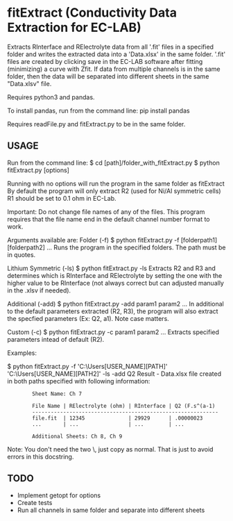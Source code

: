 fitExtract (Conductivity Data Extraction for EC-LAB)
================================================
Extracts RInterface and RElectrolyte data from all '.fit' files in
a specified folder and writes the extracted data into a 'Data.xlsx' in the
same folder. '.fit' files are created by clicking save in the EC-LAB software
after fitting (minimizing) a curve with Zfit. If data from multiple channels
is in the same folder, then the data will be separated into different sheets
in the same "Data.xlsv" file.

Requires python3 and pandas.

To install pandas, run from the command line: pip install pandas

Requires readFile.py and fitExtract.py to be in the same folder.


USAGE
-----
Run from the command line:
$ cd [path]/folder_with_fitExtract.py
$ python fitExtract.py [options]

Running with no options will run the program in the same folder as fitExtract
By default the program will only extract R2 (used for Ni/Al symmetric cells)
R1 should be set to 0.1 ohm in EC-Lab.

Important: Do not change file names of any of the files. This program requires
           that the file name end in the default channel number format to work.

Arguments available are:
Folder (-f)
$ python fitExtract.py -f [folderpath1] [folderpath2] ...
Runs the program in the specified folders. The path must be in quotes.

Lithium Symmetric (-ls)
$ python fitExtract.py -ls
Extracts R2 and R3 and determines which is RInterface and RElectrolyte by setting
the one with the higher value to be RInterface (not always correct but can adjusted
manually in the .xlsv if needed).

Additional (-add)
$ python fitExtract.py -add param1 param2 ...
In additional to the default parameters extracted (R2, R3), the program will
also extract the specfied parameters (Ex: Q2, a1). Note case matters.

Custom (-c)
$ python fitExtract.py -c param1 param2 ...
Extracts specified parameters intead of default (R2).


Examples:

$ python fitExtract.py -f 'C:\Users\[USER_NAME]\[PATH]' 'C:\Users\[USER_NAME]\[PATH2]' -ls -add Q2
Result - Data.xlsx file created in both paths specified with following information:

            Sheet Name: Ch 7

            File Name | RElectrolyte (ohm) | RInterface | Q2 (F.s^(a-1)
            ------------------------------------------------------------
            file.fit  | 12345              | 29929      | .00000023
            ...       | ...                | ...        | ...

            Additional Sheets: Ch 8, Ch 9

Note: You don't need the two \\, just copy as normal. That is just
to avoid errors in this docstring.


TODO
-----
- Implement getopt for options
- Create tests
- Run all channels in same folder and separate into different sheets